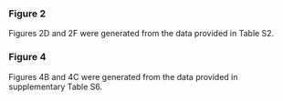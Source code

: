 ### Figure 2 

Figures 2D and 2F were generated from the data provided in Table S2.

### Figure 4

Figures 4B and  4C were generated from the data provided in supplementary Table S6.

